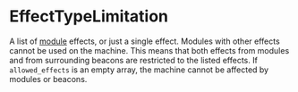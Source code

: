 # EffectTypeLimitation

A list of [module](prototype:ModulePrototype) effects, or just a single effect. Modules with other effects cannot be used on the machine. This means that both effects from modules and from surrounding beacons are restricted to the listed effects. If `allowed_effects` is an empty array, the machine cannot be affected by modules or beacons.

